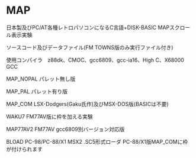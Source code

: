 # MAP
日本製及びPC/AT各種レトロパソコンになるC言語+DISK-BASIC MAPスクロール表示実験

ソースコード及びデータファイル(FM TOWNS版のみ実行ファイル付き)

使用コンパイラ　z88dk、CMOC、gcc6809、gcc-ia16、High C、X68000 GCC

MAP_NOPAL パレット無し版

MAP_PAL パレット有り版

MAP_COM LSX-Dodgers(Gaku氏作)及びMSX-DOS版(BASICは不要)

WAKU7 FM77AV版に枠を加える実験

MAP77AV2 FM77AV gcc6809別バージョン対応版

BLOAD PC-98/PC-88/X1 MSX2 .SC5形式ローダ PC-88/X1版MAP_COMに枠が付けられます
